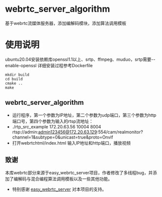 # webrtc_server_algorithm
基于webrtc流媒体服务器，添加编解码模块，添加算法调用模板


# 使用说明
ubuntu20.04安装依赖库openssl1.1以上、srtp、ffmpeg、muduo，srtp需要--enable-openssl
详细安装过程参考Dockerfile
```
mkdir build  
cd build   
cmake ..  
make  
```  
## webrtc_server_algorithm
* 运行程序，第一个参数为IP地址，第二个参数为udp端口，第三个参数为http端口号，第四个参数为输入的rtsp流地址：
* ./rtp_src_example 172.20.63.56 10004 8004 rtsp://admin:admin123456@172.20.63.129:554/cam/realmonitor?channel=1\&subtype=0\&unicast=true\&proto=Onvif
* 打开webrtchtml/index.html 输入IP地址和http端口，播放视频

## 致谢
本库webrtc部分来源于easy_webrtc_server项目，作者修改了多线程bug，并添加了编解码与混合编程算法调用模板以及一些其他功能。
- 特别感谢 [easy_webrtc_server](https://github.com/Mihawk086/easy_webrtc_server.git) 对本项目的支持。
